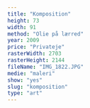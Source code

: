 ```yaml
---
title: "Komposition"
height: 73
width: 91
method: "Olie på lærred"
year: 2009
price: "Privateje"
rasterWidth: 2703
rasterHeight: 2144
fileName: "IMG_1822.JPG"
medie: "maleri"
show: "yes"
slug: "komposition"
type: "art"
---
```

